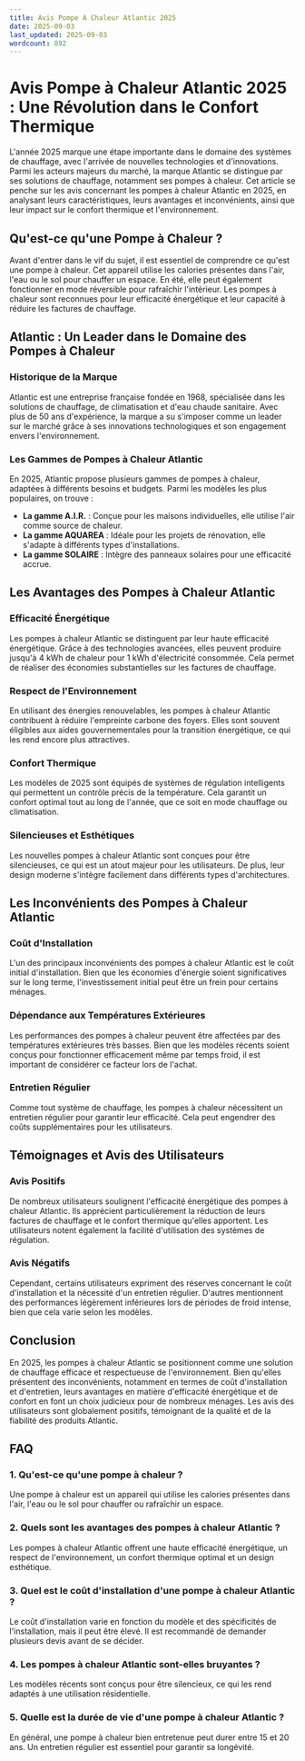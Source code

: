 ```yaml
---
title: Avis Pompe A Chaleur Atlantic 2025
date: 2025-09-03
last_updated: 2025-09-03
wordcount: 892
---
```


# Avis Pompe à Chaleur Atlantic 2025 : Une Révolution dans le Confort Thermique

L'année 2025 marque une étape importante dans le domaine des systèmes de chauffage, avec l'arrivée de nouvelles technologies et d'innovations. Parmi les acteurs majeurs du marché, la marque Atlantic se distingue par ses solutions de chauffage, notamment ses pompes à chaleur. Cet article se penche sur les avis concernant les pompes à chaleur Atlantic en 2025, en analysant leurs caractéristiques, leurs avantages et inconvénients, ainsi que leur impact sur le confort thermique et l'environnement.

## Qu'est-ce qu'une Pompe à Chaleur ?

Avant d'entrer dans le vif du sujet, il est essentiel de comprendre ce qu'est une pompe à chaleur. Cet appareil utilise les calories présentes dans l'air, l'eau ou le sol pour chauffer un espace. En été, elle peut également fonctionner en mode réversible pour rafraîchir l'intérieur. Les pompes à chaleur sont reconnues pour leur efficacité énergétique et leur capacité à réduire les factures de chauffage.

## Atlantic : Un Leader dans le Domaine des Pompes à Chaleur

### Historique de la Marque

Atlantic est une entreprise française fondée en 1968, spécialisée dans les solutions de chauffage, de climatisation et d'eau chaude sanitaire. Avec plus de 50 ans d'expérience, la marque a su s'imposer comme un leader sur le marché grâce à ses innovations technologiques et son engagement envers l'environnement.

### Les Gammes de Pompes à Chaleur Atlantic

En 2025, Atlantic propose plusieurs gammes de pompes à chaleur, adaptées à différents besoins et budgets. Parmi les modèles les plus populaires, on trouve :

- **La gamme A.I.R.** : Conçue pour les maisons individuelles, elle utilise l'air comme source de chaleur.
- **La gamme AQUAREA** : Idéale pour les projets de rénovation, elle s'adapte à différents types d'installations.
- **La gamme SOLAIRE** : Intègre des panneaux solaires pour une efficacité accrue.

## Les Avantages des Pompes à Chaleur Atlantic

### Efficacité Énergétique

Les pompes à chaleur Atlantic se distinguent par leur haute efficacité énergétique. Grâce à des technologies avancées, elles peuvent produire jusqu'à 4 kWh de chaleur pour 1 kWh d'électricité consommée. Cela permet de réaliser des économies substantielles sur les factures de chauffage.

### Respect de l'Environnement

En utilisant des énergies renouvelables, les pompes à chaleur Atlantic contribuent à réduire l'empreinte carbone des foyers. Elles sont souvent éligibles aux aides gouvernementales pour la transition énergétique, ce qui les rend encore plus attractives.

### Confort Thermique

Les modèles de 2025 sont équipés de systèmes de régulation intelligents qui permettent un contrôle précis de la température. Cela garantit un confort optimal tout au long de l'année, que ce soit en mode chauffage ou climatisation.

### Silencieuses et Esthétiques

Les nouvelles pompes à chaleur Atlantic sont conçues pour être silencieuses, ce qui est un atout majeur pour les utilisateurs. De plus, leur design moderne s'intègre facilement dans différents types d'architectures.

## Les Inconvénients des Pompes à Chaleur Atlantic

### Coût d'Installation

L'un des principaux inconvénients des pompes à chaleur Atlantic est le coût initial d'installation. Bien que les économies d'énergie soient significatives sur le long terme, l'investissement initial peut être un frein pour certains ménages.

### Dépendance aux Températures Extérieures

Les performances des pompes à chaleur peuvent être affectées par des températures extérieures très basses. Bien que les modèles récents soient conçus pour fonctionner efficacement même par temps froid, il est important de considérer ce facteur lors de l'achat.

### Entretien Régulier

Comme tout système de chauffage, les pompes à chaleur nécessitent un entretien régulier pour garantir leur efficacité. Cela peut engendrer des coûts supplémentaires pour les utilisateurs.

## Témoignages et Avis des Utilisateurs

### Avis Positifs

De nombreux utilisateurs soulignent l'efficacité énergétique des pompes à chaleur Atlantic. Ils apprécient particulièrement la réduction de leurs factures de chauffage et le confort thermique qu'elles apportent. Les utilisateurs notent également la facilité d'utilisation des systèmes de régulation.

### Avis Négatifs

Cependant, certains utilisateurs expriment des réserves concernant le coût d'installation et la nécessité d'un entretien régulier. D'autres mentionnent des performances légèrement inférieures lors de périodes de froid intense, bien que cela varie selon les modèles.

## Conclusion

En 2025, les pompes à chaleur Atlantic se positionnent comme une solution de chauffage efficace et respectueuse de l'environnement. Bien qu'elles présentent des inconvénients, notamment en termes de coût d'installation et d'entretien, leurs avantages en matière d'efficacité énergétique et de confort en font un choix judicieux pour de nombreux ménages. Les avis des utilisateurs sont globalement positifs, témoignant de la qualité et de la fiabilité des produits Atlantic.

## FAQ

### 1. Qu'est-ce qu'une pompe à chaleur ?

Une pompe à chaleur est un appareil qui utilise les calories présentes dans l'air, l'eau ou le sol pour chauffer ou rafraîchir un espace.

### 2. Quels sont les avantages des pompes à chaleur Atlantic ?

Les pompes à chaleur Atlantic offrent une haute efficacité énergétique, un respect de l'environnement, un confort thermique optimal et un design esthétique.

### 3. Quel est le coût d'installation d'une pompe à chaleur Atlantic ?

Le coût d'installation varie en fonction du modèle et des spécificités de l'installation, mais il peut être élevé. Il est recommandé de demander plusieurs devis avant de se décider.

### 4. Les pompes à chaleur Atlantic sont-elles bruyantes ?

Les modèles récents sont conçus pour être silencieux, ce qui les rend adaptés à une utilisation résidentielle.

### 5. Quelle est la durée de vie d'une pompe à chaleur Atlantic ?

En général, une pompe à chaleur bien entretenue peut durer entre 15 et 20 ans. Un entretien régulier est essentiel pour garantir sa longévité.